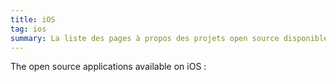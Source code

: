 ```yaml
---
title: iOS
tag: ios
summary: La liste des pages à propos des projets open source disponible sur iOS.
---
```


The open source applications available on iOS :
